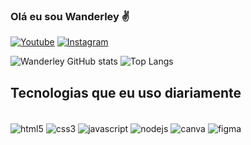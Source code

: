 
### Olá eu sou Wanderley ✌️

[![Youtube](https://img.shields.io/badge/YouTube-FF0000?style=for-the-badge&logo=youtube&logoColor=white)](https://youtube.com/@jdkzin)
[![Instagram](https://img.shields.io/badge/Instagram-E4405F?style=for-the-badge&logo=instagram&logoColor=white)](https://instagram.com/https.wander_)


![Wanderley GitHub stats](https://github-readme-stats.vercel.app/api?username=wanderlleyalbuquerque&show_icons=true&theme=synthwave)
![Top Langs](https://github-readme-stats.vercel.app/api/top-langs/?username=wanderlleyalbuquerque&exclude_repo=github-readme-stats,anuraghazra.github.io)

## Tecnologias que eu uso diariamente

<div style="display: inline_block"><br/>
 <img align="center"alt="html5" src="https://img.shields.io/badge/HTML5-E34F26?style=for-the-badge&logo=html5&logoColor=white" />
 <img align="center"alt="css3" src="https://img.shields.io/badge/CSS3-1572B6?style=for-the-badge&logo=css3&logoColor=white" />
 <img align="center"alt="javascript" src="https://img.shields.io/badge/JavaScript-F7DF1E?style=for-the-badge&logo=javascript&logoColor=black" />
 <img align="center"alt="nodejs" src="https://img.shields.io/badge/Node.js-43853D?style=for-the-badge&logo=node.js&logoColor=white" />
 <img align="center"alt="canva" src="https://img.shields.io/badge/Canva-%2300C4CC.svg?&style=for-the-badge&logo=Canva&logoColor=white">
 <img align="center"alt="figma" src="https://img.shields.io/badge/Figma-F24E1E?style=for-the-badge&logo=figma&logoColor=white">
</div>
